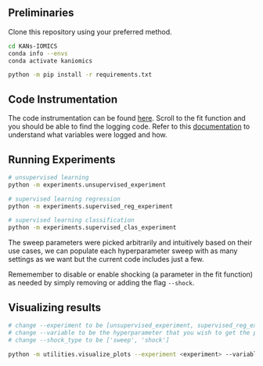 ## Preliminaries

Clone this repository using your preferred method.
```bash
cd KANs-IOMICS
conda info --envs
conda activate kaniomics

python -m pip install -r requirements.txt
```

## Code Instrumentation

The code instrumentation can be found [here](https://github.com/shamanth-kuthpadi/KANs-IOMICS/blob/main/kan/MultKAN.py). Scroll to the fit function and you should be able to find the logging code. Refer to this [documentation](https://github.com/shamanth-kuthpadi/KANs-IOMICS/blob/main/KANs__Supervised_Learning.pdf) to understand what variables were logged and how.

## Running Experiments

```bash
# unsupervised learning
python -m experiments.unsupervised_experiment 

# supervised learning regression
python -m experiments.supervised_reg_experiment

# supervised learning classification
python -m experiments.supervised_clas_experiment  
```

The sweep parameters were picked arbitrarily and intuitively based on their use cases, we can populate each hyperparameter sweep with as many settings as we want but the current code includes just a few.

Rememember to disable or enable shocking (a parameter in the fit function) as needed by simply removing or adding the flag `--shock`.

## Visualizing results

```bash
# change --experiment to be [unsupervised_experiment, supervised_reg_experiment, supervised_clas_experiment]
# change --variable to be the hyperparameter that you wish to get the plots for
# change --shock_type to be ['sweep', 'shock']

python -m utilities.visualize_plots --experiment <experiment> --variable <hyperparameter> --shock_type <shock_type>
```
